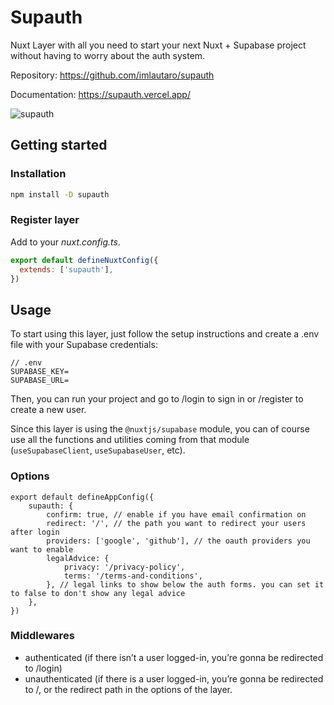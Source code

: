 # Supauth

Nuxt Layer with all you need to start your next Nuxt + Supabase project without having to worry about the auth system.

Repository: https://github.com/imlautaro/supauth

Documentation: https://supauth.vercel.app/

![supauth](https://repository-images.githubusercontent.com/583316951/024e824a-46ee-49b6-8d6a-0c03d8be10fd)

## Getting started

### Installation

```bash
npm install -D supauth
```

### Register layer

Add to your _nuxt.config.ts_.
```js
export default defineNuxtConfig({
  extends: ['supauth'],
})
```


## Usage

To start using this layer, just follow the setup instructions and create a .env file with your Supabase credentials:

```tsx
// .env
SUPABASE_KEY=
SUPABASE_URL=
```

Then, you can run your project and go to /login to sign in or /register to create a new user.

Since this layer is using the `@nuxtjs/supabase` module, you can of course use all the functions and utilities coming from that module (`useSupabaseClient`, `useSupabaseUser`, etc).

### Options

```tsx
export default defineAppConfig({
	supauth: {
		confirm: true, // enable if you have email confirmation on
		redirect: '/', // the path you want to redirect your users after login
		providers: ['google', 'github'], // the oauth providers you want to enable
		legalAdvice: {
			privacy: '/privacy-policy',
			terms: '/terms-and-conditions',
		}, // legal links to show below the auth forms. you can set it to false to don't show any legal advice
	},
})
```

### Middlewares

-   authenticated (if there isn’t a user logged-in, you’re gonna be redirected to /login)
-   unauthenticated (if there is a user logged-in, you’re gonna be redirected to /, or the redirect path in the options of the layer.